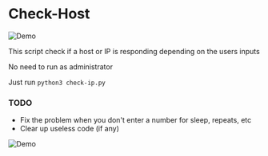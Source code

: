 # Check-Host

![Demo](https://raw.githubusercontent.com/aawheatley/Check-Host/master/Kazam_screenshot_00001.png)

This script check if a host or IP is responding depending on the users inputs

No need to run as administrator

Just run ```python3 check-ip.py```

### TODO
- Fix the problem when you don't enter a number for sleep, repeats, etc
- Clear up useless code (if any)

![Demo](https://raw.githubusercontent.com/aawheatley/Check-Host/master/Kazam_screenshot_00000.png)

